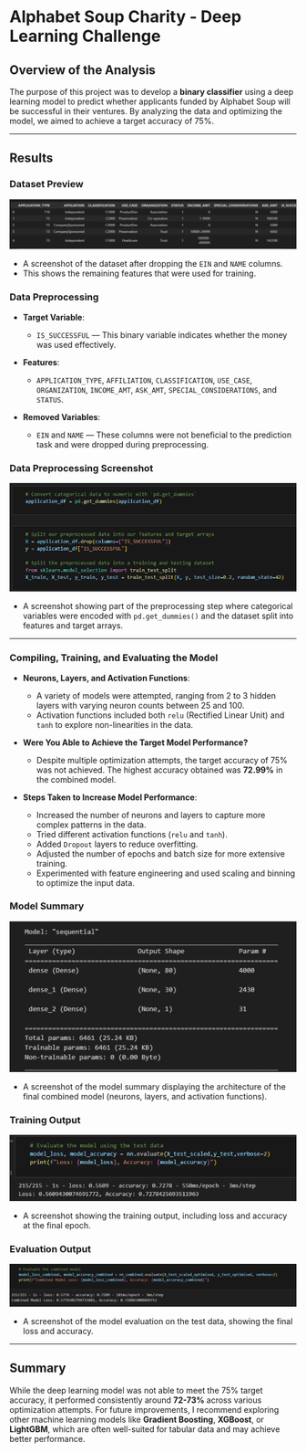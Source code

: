 # Alphabet Soup Charity - Deep Learning Challenge

## Overview of the Analysis

The purpose of this project was to develop a **binary classifier** using a deep learning model to predict whether applicants funded by Alphabet Soup will be successful in their ventures. By analyzing the data and optimizing the model, we aimed to achieve a target accuracy of 75%.

---

## Results

### Dataset Preview
![Dataset Preview](Images/dataset_preview.png)
   - A screenshot of the dataset after dropping the `EIN` and `NAME` columns. 
   - This shows the remaining features that were used for training.

### Data Preprocessing

- **Target Variable**: 
  - `IS_SUCCESSFUL` — This binary variable indicates whether the money was used effectively.
  
- **Features**: 
  - `APPLICATION_TYPE`, `AFFILIATION`, `CLASSIFICATION`, `USE_CASE`, `ORGANIZATION`, `INCOME_AMT`, `ASK_AMT`, `SPECIAL_CONSIDERATIONS`, and `STATUS`.

- **Removed Variables**: 
  - `EIN` and `NAME` — These columns were not beneficial to the prediction task and were dropped during preprocessing.

### Data Preprocessing Screenshot
![Data Preprocessing](Images/data_preprocessing.png)
   - A screenshot showing part of the preprocessing step where categorical variables were encoded with `pd.get_dummies()` and the dataset split into features and target arrays.

---

### Compiling, Training, and Evaluating the Model

- **Neurons, Layers, and Activation Functions**:
  - A variety of models were attempted, ranging from 2 to 3 hidden layers with varying neuron counts between 25 and 100.
  - Activation functions included both `relu` (Rectified Linear Unit) and `tanh` to explore non-linearities in the data.

- **Were You Able to Achieve the Target Model Performance?**
  - Despite multiple optimization attempts, the target accuracy of 75% was not achieved. The highest accuracy obtained was **72.99%** in the combined model.

- **Steps Taken to Increase Model Performance**:
  - Increased the number of neurons and layers to capture more complex patterns in the data.
  - Tried different activation functions (`relu` and `tanh`).
  - Added `Dropout` layers to reduce overfitting.
  - Adjusted the number of epochs and batch size for more extensive training.
  - Experimented with feature engineering and used scaling and binning to optimize the input data.

### Model Summary
![Model Summary](Images/model_summary.png)
   - A screenshot of the model summary displaying the architecture of the final combined model (neurons, layers, and activation functions).

### Training Output
![Training Output](Images/training_output.png)
   - A screenshot showing the training output, including loss and accuracy at the final epoch.

### Evaluation Output
![Evaluation Output](Images/evaluation_output.png)
   - A screenshot of the model evaluation on the test data, showing the final loss and accuracy.

---

## Summary

While the deep learning model was not able to meet the 75% target accuracy, it performed consistently around **72-73%** across various optimization attempts. For future improvements, I recommend exploring other machine learning models like **Gradient Boosting**, **XGBoost**, or **LightGBM**, which are often well-suited for tabular data and may achieve better performance.
